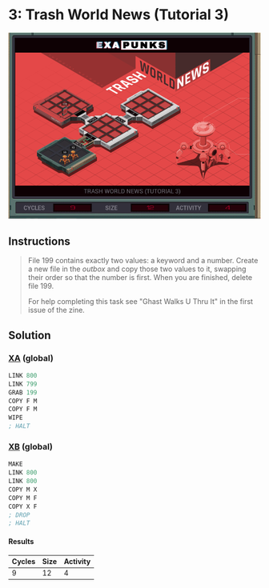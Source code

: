 # 3: Trash World News (Tutorial 3)

<div align="center"><img src="EXAPUNKS - TRASH WORLD NEWS (9, 12, 4, 2023-05-19-15-01-23).gif" /></div>

## Instructions
> File 199 contains exactly two values: a keyword and a number. Create a new file in the *outbox* and copy those two values to it, swapping their order so that the number is first. When you are finished, delete file 199.
> 
> For help completing this task see "Ghast Walks U Thru It" in the first issue of the zine.

## Solution

### [XA](XA.exa) (global)
```asm
LINK 800
LINK 799
GRAB 199
COPY F M
COPY F M
WIPE
; HALT
```

### [XB](XB.exa) (global)
```asm
MAKE
LINK 800
LINK 800
COPY M X
COPY M F
COPY X F
; DROP
; HALT
```

#### Results
| Cycles | Size | Activity |
|--------|------|----------|
| 9      | 12   | 4        |
